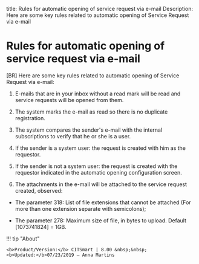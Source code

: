 title: Rules for automatic opening of service request via e-mail
Description: Here are some key rules related to automatic opening of Service
Request via e-mail

# Rules for automatic opening of service request via e-mail

[BR] Here are some key rules related to automatic opening of Service Request via
e-mail:

1.  E-mails that are in your inbox without a read mark will be read and service
    requests will be opened from them.

2.  The system marks the e-mail as read so there is no duplicate registration.

3.  The system compares the sender's e-mail with the internal subscriptions to
    verify that he or she is a user.

4.  If the sender is a system user: the request is created with him as the
    requestor.

5.  If the sender is not a system user: the request is created with the
    requestor indicated in the automatic opening configuration screen.

6.  The attachments in the e-mail will be attached to the service request
    created, observed:

-   The parameter 318: List of file extensions that cannot be attached (For more
    than one extension separate with semicolons);

-   The parameter 278: Maximum size of file, in bytes to upload. Default
    [1073741824] = 1GB.



!!! tip "About"

    <b>Product/Version:</b> CITSmart | 8.00 &nbsp;&nbsp;
    <b>Updated:</b>07/23/2019 – Anna Martins
